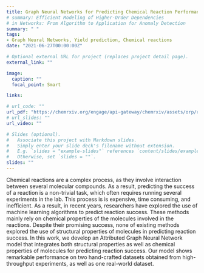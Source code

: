 ```yaml
---
title: Graph Neural Networks for Predicting Chemical Reaction Performance
# summary: Efficient Modeling of Higher-Order Dependencies
# in Networks: From Algorithm to Application for Anomaly Detection
summary: " "
tags:
- Graph Neural Networks, Yield prediction, Chemical reactions
date: "2021-06-27T00:00:00Z"

# Optional external URL for project (replaces project detail page).
external_link: ""

image:
  caption: ""
  focal_point: Smart

links:

# url_code: ""
url_pdf: "https://chemrxiv.org/engage/api-gateway/chemrxiv/assets/orp/resource/item/60c9e3b1cb07bd638c2720e5/original/graph-neural-networks-for-predicting-chemical-reaction-performance.pdf"
# url_slides: ""
url_video: ""

# Slides (optional).
#   Associate this project with Markdown slides.
#   Simply enter your slide deck's filename without extension.
#   E.g. `slides = "example-slides"` references `content/slides/example-slides.md`.
#   Otherwise, set `slides = ""`.
slides: ""
---
```



Chemical reactions are a complex process, as they involve interaction between several molecular compounds. As a result, predicting the success of a reaction is a non-trivial task, which often requires running several experiments in the lab. This process is is expensive, time consuming, and inefficient. As a result, in recent years, researchers have explored the use of machine learning algorithms to predict reaction success. These methods mainly rely on chemical properties of the molecules involved in the reactions. Despite their promising success, none of existing methods explored the use of structural properties of molecules in predicting reaction success. In this work, we develop an Attributed Graph Neural Network model that integrates both structural properties as well as chemical properties of molecules for predicting reaction success. Our model shows remarkable performance on two hand-crafted datasets obtained from high-throughput experiments, as well as one real-world dataset.
